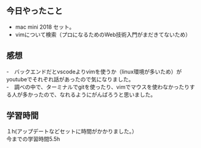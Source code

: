## 今日やったこと
- mac mini 2018 セット。
- vimについて検索（プロになるためのWeb技術入門がまだきてないため）

## 感想
-　バックエンドだとvscodeよりvimを使うか（linux環境が多いため）がyoutubeでそれぞれ話があったので気になりました。  
-　調べの中で、ターミナルでgitを使ったり、vimでマウスを使わなかったりする人が多かったので、なれるようにがんばろうと思いました。

## 学習時間
１h(アップデートなどセットに時間がかかりました。）  
今までの学習時間5.5h
